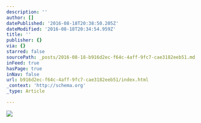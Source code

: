 ```yaml
---
description: ''
author: []
datePublished: '2016-08-18T20:38:50.205Z'
dateModified: '2016-08-18T20:34:54.959Z'
title: ''
publisher: {}
via: {}
starred: false
sourcePath: _posts/2016-08-18-b916d2ec-f64c-4aff-9fc7-cae3182eeb51.md
inFeed: true
hasPage: true
inNav: false
url: b916d2ec-f64c-4aff-9fc7-cae3182eeb51/index.html
_context: 'http://schema.org'
_type: Article

---
```

![](https://the-grid-user-content.s3-us-west-2.amazonaws.com/5bb53f02-0fe7-4f29-932f-936939563466.jpg)